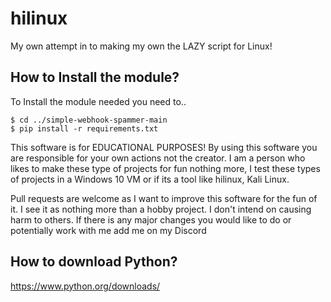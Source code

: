 # hilinux
My own attempt in to making my own  the LAZY script for Linux!

## How to Install the module?
To Install the module needed you need to..

```
$ cd ../simple-webhook-spammer-main
$ pip install -r requirements.txt
```

This software is for EDUCATIONAL PURPOSES! By using this software you are responsible for your own actions not the creator. I am a person who likes to make these type of projects
for fun nothing more, I test these types of projects in a Windows 10 VM or if its a tool like hilinux, Kali Linux.

Pull requests are welcome as I want to improve this software for the fun of it. I see it as nothing more than a hobby project. I don't intend on causing harm to others. If there is any major changes you would like to do
or potentially work with me add me on my Discord


## How to download Python?
https://www.python.org/downloads/

